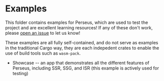 # Examples

This folder contains examples for Perseus, which are used to test the project and are excellent learning resources! If any of these don't work, please [open an issue](https://github.com/arctic-hen7/perseus/issues/choose) to let us know!

These examples are all fully self-contained, and do not serve as examples in the traditional Cargo way, they are each indepedent crates to enable the use of build tools such as `wasm-pack`.

- Showcase -- an app that demonstrates all the different features of Perseus, including SSR, SSG, and ISR (this example is actively used for testing)

